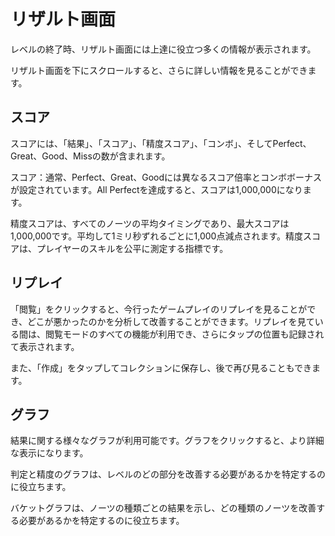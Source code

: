 # リザルト画面

レベルの終了時、リザルト画面には上達に役立つ多くの情報が表示されます。

リザルト画面を下にスクロールすると、さらに詳しい情報を見ることができます。

## スコア

スコアには、「結果」、「スコア」、「精度スコア」、「コンボ」、そしてPerfect、Great、Good、Missの数が含まれます。

スコア：通常、Perfect、Great、Goodには異なるスコア倍率とコンボボーナスが設定されています。All Perfectを達成すると、スコアは1,000,000になります。

精度スコアは、すべてのノーツの平均タイミングであり、最大スコアは1,000,000です。平均して1ミリ秒ずれるごとに1,000点減点されます。精度スコアは、プレイヤーのスキルを公平に測定する指標です。

## リプレイ

「閲覧」をクリックすると、今行ったゲームプレイのリプレイを見ることができ、どこが悪かったのかを分析して改善することができます。リプレイを見ている間は、閲覧モードのすべての機能が利用でき、さらにタップの位置も記録されて表示されます。

また、「作成」をタップしてコレクションに保存し、後で再び見ることもできます。

## グラフ

結果に関する様々なグラフが利用可能です。グラフをクリックすると、より詳細な表示になります。

判定と精度のグラフは、レベルのどの部分を改善する必要があるかを特定するのに役立ちます。

バケットグラフは、ノーツの種類ごとの結果を示し、どの種類のノーツを改善する必要があるかを特定するのに役立ちます。
